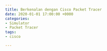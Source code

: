 ```yaml
---
title: Berkenalan dengan Cisco Packet Tracer
date: 2020-01-01 17:00:00 +0000
categories:
- Simulator
- Packet Tracer
tags:
- cisco

---
```

